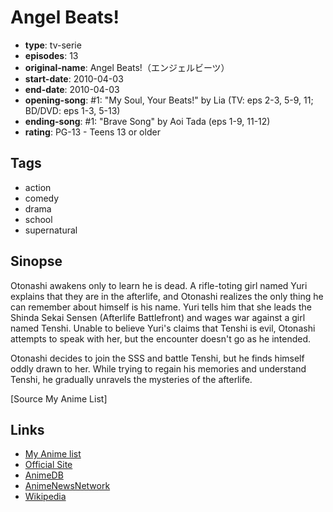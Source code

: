 # Angel Beats!

-   **type**: tv-serie
-   **episodes**: 13
-   **original-name**: Angel Beats!（エンジェルビーツ）
-   **start-date**: 2010-04-03
-   **end-date**: 2010-04-03
-   **opening-song**: #1: "My Soul, Your Beats!" by Lia (TV: eps 2-3, 5-9, 11; BD/DVD: eps 1-3, 5-13)
-   **ending-song**: #1: "Brave Song" by Aoi Tada (eps 1-9, 11-12)
-   **rating**: PG-13 - Teens 13 or older

## Tags

-   action
-   comedy
-   drama
-   school
-   supernatural

## Sinopse

Otonashi awakens only to learn he is dead. A rifle-toting girl named Yuri explains that they are in the afterlife, and Otonashi realizes the only thing he can remember about himself is his name. Yuri tells him that she leads the Shinda Sekai Sensen (Afterlife Battlefront) and wages war against a girl named Tenshi. Unable to believe Yuri's claims that Tenshi is evil, Otonashi attempts to speak with her, but the encounter doesn't go as he intended.

Otonashi decides to join the SSS and battle Tenshi, but he finds himself oddly drawn to her. While trying to regain his memories and understand Tenshi, he gradually unravels the mysteries of the afterlife.

[Source My Anime List]

## Links

-   [My Anime list](https://myanimelist.net/anime/6547/Angel_Beats)
-   [Official Site](http://www.angelbeats.jp/)
-   [AnimeDB](http://anidb.info/perl-bin/animedb.pl?show=anime&aid=6564)
-   [AnimeNewsNetwork](http://www.animenewsnetwork.com/encyclopedia/anime.php?id=10885)
-   [Wikipedia](http://en.wikipedia.org/wiki/Angel_Beats!)
